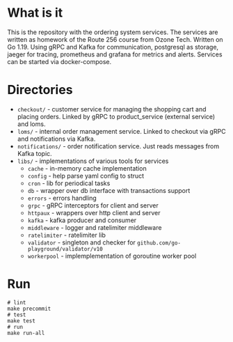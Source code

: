 # What is it

This is the repository with the ordering system services. The services are written as homework of the Route 256 course from Ozone Tech. Written on Go 1.19. Using gRPC and Kafka for communication, postgresql as storage, jaeger for tracing, prometheus and grafana for metrics and alerts. Services can be started via docker-compose.



# Directories

* `checkout/` - customer service for managing the shopping cart and placing orders. Linked by gRPC to product_service (external service) and loms.
* `loms/` - internal order management service. Linked to checkout via gRPC and notifications via Kafka.
* `notifications/` - order notification service. Just reads messages from Kafka topic.
* `libs/` - implementations of various tools for services
    * `cache` -  in-memory cache implementation
    * `config` - help parse yaml config to struct
    * `cron` - lib for periodical tasks
    * `db` -  wrapper over db interface with transactions support
    * `errors` - errors handling
    * `grpc` - gRPC interceptors for client and server
    * `httpaux` - wrappers over http client and server
    * `kafka` - kafka producer and consumer
    * `middleware` - logger and ratelimiter middleware
    * `ratelimiter` - ratelimiter lib
    * `validator` - singleton and checker for `github.com/go-playground/validator/v10`
    * `workerpool` - implemplementation of goroutine worker pool



# Run

```
# lint
make precommit
# test
make test
# run
make run-all
```

